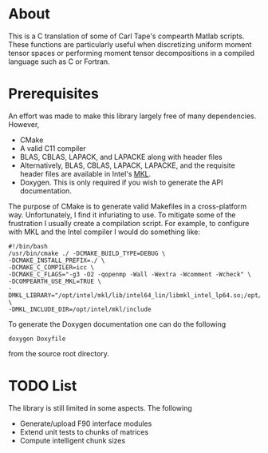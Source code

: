 # About

This is a C translation of some of Carl Tape's compearth Matlab scripts.  These functions are particularly useful when discretizing uniform moment tensor spaces or performing moment tensor decompositions in a compiled language such as C or Fortran.

# Prerequisites

An effort was made to make this library largely free of many dependencies.  
However, 

* CMake
* A valid C11 compiler
* BLAS, CBLAS, LAPACK, and LAPACKE along with header files
* Alternatively, BLAS, CBLAS, LAPACK, LAPACKE, and the requisite header files are available in Intel's [MKL](https://software.intel.com/en-us/mkl).
* Doxygen.  This is only required if you wish to generate the API documentation.
  
The purpose of CMake is to generate valid Makefiles in a cross-platform way.  Unfortunately, I find it infuriating to use.  To mitigate some of the frustration I usually create a compilation script.  For example, to configure with MKL and the Intel compiler I would do something like:

    #!/bin/bash
    /usr/bin/cmake ./ -DCMAKE_BUILD_TYPE=DEBUG \
    -DCMAKE_INSTALL_PREFIX=./ \
    -DCMAKE_C_COMPILER=icc \
    -DCMAKE_C_FLAGS="-g3 -O2 -qopenmp -Wall -Wextra -Wcomment -Wcheck" \
    -DCOMPEARTH_USE_MKL=TRUE \
    -DMKL_LIBRARY="/opt/intel/mkl/lib/intel64_lin/libmkl_intel_lp64.so;/opt/intel/mkl/lib/intel64_lin/libmkl_sequential.so;/opt/intel/mkl/lib/intel64_lin/libmkl_core.so" \
    -DMKL_INCLUDE_DIR=/opt/intel/mkl/include

To generate the Doxygen documentation one can do the following

    doxygen Doxyfile

from the source root directory.

# TODO List

The library is still limited in some aspects.  The following  

* Generate/upload F90 interface modules
* Extend unit tests to chunks of matrices
* Compute intelligent chunk sizes

